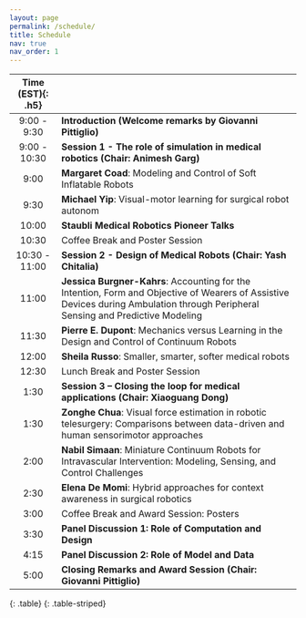 ```yaml
---
layout: page
permalink: /schedule/
title: Schedule
nav: true
nav_order: 1
---
```



| **Time (EST)**{: .h5} |  |
| :-----:   | :----- |
| 9:00 - 9:30 | **Introduction (Welcome remarks by Giovanni Pittiglio)** |
| 9:00 - 10:30| **Session 1 - The role of simulation in medical robotics (Chair: Animesh Garg)**|
| 9:00 | **Margaret Coad**: Modeling and Control of Soft Inflatable Robots |
| 9:30 | **Michael Yip**: Visual-motor learning for surgical robot autonom |
| 10:00 | **Staubli Medical Robotics Pioneer Talks**|
| 10:30 | Coffee Break and Poster Session|
| 10:30 - 11:00| **Session 2 - Design of Medical Robots (Chair: Yash Chitalia)** |
| 11:00 | **Jessica Burgner-Kahrs**: Accounting for the Intention, Form and Objective of Wearers of Assistive Devices during Ambulation through Peripheral Sensing and Predictive Modeling |
| 11:30 | **Pierre E. Dupont**: Mechanics versus Learning in the Design and Control of Continuum Robots|
| 12:00 | **Sheila Russo**: Smaller, smarter, softer medical robots|
| 12:30 | Lunch Break and Poster Session|
| 1:30 | **Session 3 – Closing the loop for medical applications (Chair: Xiaoguang Dong)** |
| 1:30 | **Zonghe Chua**: Visual force estimation in robotic telesurgery: Comparisons between data-driven and human sensorimotor approaches |
| 2:00 | **Nabil Simaan**: Miniature Continuum Robots for Intravascular Intervention: Modeling, Sensing, and Control Challenges |
| 2:30 | **Elena De Momi**: Hybrid approaches for context awareness in surgical robotics |
| 3:00 | Coffee Break and Award Session: Posters|
| 3:30 | **Panel Discussion 1:  Role of Computation and Design** |
| 4:15 | **Panel Discussion 2:  Role of Model and Data** |
| 5:00 | **Closing Remarks and Award Session (Chair: Giovanni Pittiglio)** |
{: .table}
{: .table-striped}



